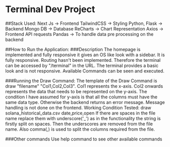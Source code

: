 # Terminal Dev Project
##Stack Used: 
Next Js -> Frontend
TailwindCSS -> Styling
Python, Flask -> Backend 
Mongo DB -> Database
ReCharts -> Chart Representation
Axios -> Frontend API requests
Pandas -> To handle data pre processing on the backend

##How to Run the Application: 
###Description
The homepage is implemented and fully responsive it gives an OS like look with a sidebar.
It is fully responsive. Routing hasn't been implemented. Therefore the terminal can be accessed by "/terminal"
in the URL. The terminal provides a basic look and is not responsive. Available Commands can be seen and executed. 

###Running the Draw Command: 
The template of the Draw Command is draw "filename" "Col1,Col2,Col3".
Col1 represents the x-axis. Col2 onwards represents the data that needs to be represented on the y-axis.
The condition I have assumed for y-axis is that all the columns must have the same data type. Otherwise the 
backend returns an error message. Message handling is not done on the frontend. 
Working Condition Tested: 
draw solana_historical_data.csv date,price,open 
If there are spaces in the file name replace them with underscore('_') as in the functionality the string is 
firstly split on spaces. Then the underscores are removed from the file name. Also comma(,) is used to 
split the columns required from the file. 

###Other commands
Use help command to see other available commands
